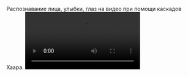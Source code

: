 Распознавание лица, улыбки, глаз на видео при помощи каскадов Хаара.
<video controls>
  <source src="output.mp4" type="video/mp4">
  Your browser does not support the video tag.
</video>
